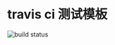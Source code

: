 travis ci 测试模板
======================
![build status](https://travis-ci.org/gnuhub/travis_ci_template.svg?branch=master)